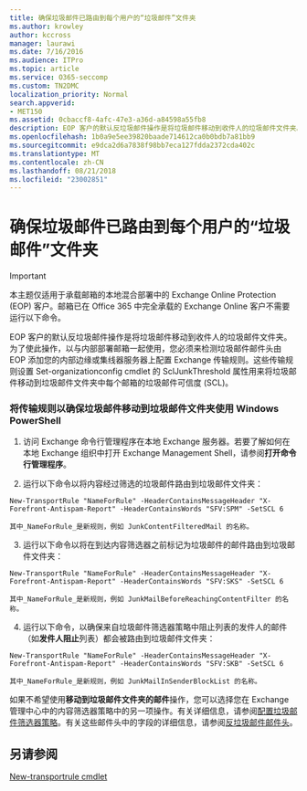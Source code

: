 ```yaml
---
title: 确保垃圾邮件已路由到每个用户的“垃圾邮件”文件夹
ms.author: krowley
author: kccross
manager: laurawi
ms.date: 7/16/2016
ms.audience: ITPro
ms.topic: article
ms.service: O365-seccomp
ms.custom: TN2DMC
localization_priority: Normal
search.appverid:
- MET150
ms.assetid: 0cbaccf8-4afc-47e3-a36d-a84598a55fb8
description: EOP 客户的默认反垃圾邮件操作是将垃圾邮件移动到收件人的垃圾邮件文件夹。为了使此操作，以与内部部署邮箱一起使用，您必须来检测垃圾邮件邮件头由 EOP 添加您的内部边缘或集线器服务器上配置 Exchange 传输规则。这些传输规则设置 Set-organizationconfig cmdlet 的 SclJunkThreshold 属性用来将垃圾邮件移动到垃圾邮件文件夹中每个邮箱的垃圾邮件可信度 (SCL)。
ms.openlocfilehash: 1b0a9e5ee39820baade714612ca0b0bdb7a81bb9
ms.sourcegitcommit: e9dca2d6a7838f98bb7eca127fdda2372cda402c
ms.translationtype: MT
ms.contentlocale: zh-CN
ms.lasthandoff: 08/21/2018
ms.locfileid: "23002851"
---
```

# <a name="ensure-that-spam-is-routed-to-each-users-junk-email-folder"></a>确保垃圾邮件已路由到每个用户的“垃圾邮件”文件夹

> [!IMPORTANT]
> 本主题仅适用于承载邮箱的本地混合部署中的 Exchange Online Protection (EOP) 客户。邮箱已在 Office 365 中完全承载的 Exchange Online 客户不需要运行以下命令。 
  
EOP 客户的默认反垃圾邮件操作是将垃圾邮件移动到收件人的垃圾邮件文件夹。为了使此操作，以与内部部署邮箱一起使用，您必须来检测垃圾邮件邮件头由 EOP 添加您的内部边缘或集线器服务器上配置 Exchange 传输规则。这些传输规则设置 Set-organizationconfig cmdlet 的 SclJunkThreshold 属性用来将垃圾邮件移动到垃圾邮件文件夹中每个邮箱的垃圾邮件可信度 (SCL)。 
  
### <a name="to-add-transport-rules-to-ensure-spam-is-moved-to-the-junk-email-folder-by-using-windows-powershell"></a>将传输规则以确保垃圾邮件移动到垃圾邮件文件夹使用 Windows PowerShell

1. 访问 Exchange 命令行管理程序在本地 Exchange 服务器。若要了解如何在本地 Exchange 组织中打开 Exchange Management Shell，请参阅**打开命令行管理程序**。
    
2. 运行以下命令以将内容经过筛选的垃圾邮件路由到垃圾邮件文件夹：
    
  ```
  New-TransportRule "NameForRule" -HeaderContainsMessageHeader "X-Forefront-Antispam-Report" -HeaderContainsWords "SFV:SPM" -SetSCL 6
  ```

    其中_NameForRule_是新规则，例如 JunkContentFilteredMail 的名称。 
    
3. 运行以下命令以将在到达内容筛选器之前标记为垃圾邮件的邮件路由到垃圾邮件文件夹：
    
  ```
  New-TransportRule "NameForRule" -HeaderContainsMessageHeader "X-Forefront-Antispam-Report" -HeaderContainsWords "SFV:SKS" -SetSCL 6
  ```

    其中_NameForRule_是新规则，例如 JunkMailBeforeReachingContentFilter 的名称。 
    
4. 运行以下命令，以确保来自垃圾邮件筛选器策略中阻止列表的发件人的邮件（如**发件人阻止**列表）都会被路由到垃圾邮件文件夹： 
    
  ```
  New-TransportRule "NameForRule" -HeaderContainsMessageHeader "X-Forefront-Antispam-Report" -HeaderContainsWords "SFV:SKB" -SetSCL 6
  ```

    其中_NameForRule_是新规则，例如 JunkMailInSenderBlockList 的名称。 
    
如果不希望使用**移动到垃圾邮件文件夹的邮件**操作，您可以选择您在 Exchange 管理中心中的内容筛选器策略中的另一项操作。有关详细信息，请参阅[配置垃圾邮件筛选器策略](configure-your-spam-filter-policies.md)。有关这些邮件头中的字段的详细信息，请参阅[反垃圾邮件邮件头](anti-spam-message-headers.md)。
  
## <a name="see-also"></a>另请参阅

[New-transportrule cmdlet](https://technet.microsoft.com/library/bb125138%28v=exchg.160%29.aspx)

